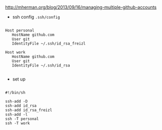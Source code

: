 <http://mherman.org/blog/2013/09/16/managing-multiple-github-accounts>


- ssh config `.ssh/config`

```

Host personal
   HostName github.com
   User git
   IdentityFile ~/.ssh/id_rsa_freizl

Host work
   HostName github.com
   User git
   IdentityFile ~/.ssh/id_rsa


```

- set up

```

#!/bin/sh

ssh-add -D
ssh-add id_rsa
ssh-add id_rsa_freizl
ssh-add -l
ssh -T personal
ssh -T work

```
